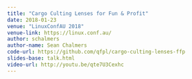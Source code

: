 ```yaml
---
title: "Cargo Culting Lenses for Fun & Profit"
date: 2018-01-23
venue: "LinuxConfAU 2018"
venue-link: https://linux.conf.au/
author: schalmers
author-name: Sean Chalmers
code-url: https://github.com/qfpl/cargo-culting-lenses-ffp
slides-base: talk.html
video-url: http://youtu.be/qte7U3Cexhc
---
```


